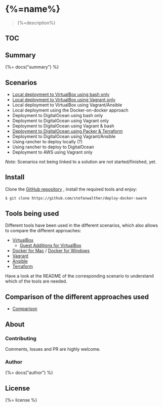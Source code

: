 # {%=name%}

> {%=description%}

## TOC

<!-- toc -->

## Summary
{%= docs("summary") %}

## Scenarios

- [Local deployment to VirtualBox using bash only](./local-bash)
- [Local deployment to VirtualBox using Vagrant only](./local-vagrant)
- Local deployment to VirtualBox using Vagrant/Ansible 
- Local deployment using the Docker-on-docker approach
- Deployment to DigitalOcean using bash only
- Deployment to DigitalOcean using Vagrant only
- Deployment to DigitalOcean using Vagrant & bash
- [Deployment to DigitalOcean using Packer & Terraform](./do-packer-terraform)
- Deployment to DigitalOcean using Vagrant/Ansible
- Using rancher to deploy locally (?)
- Using rancher to deploy to DigitalOcean
- Deployment to AWS using Vagrant only

_Note:_ Scenarios not being linked to a solution are not started/finished, yet.

## Install

Clone the [GitHub repository](https://github.com/stefanwalther/deploy-docker-swarm) , install the required tools and enjoy:

```sh
$ git clone https://github.com/stefanwalther/deploy-docker-swarm
```

## Tools being used

Different tools have been used in the different scenarios, which also allows to compare the different approaches:
 
- [VirtualBox](https://www.virtualbox.org/)
  - [Guest Additions for VirtualBox](https://docs.oracle.com/cd/E36500_01/E36502/html/qs-guest-additions.html)
- [Docker for Mac](https://docs.docker.com/docker-for-mac/) / [Docker for Windows](https://docs.docker.com/docker-for-windows/)
- [Vagrant](https://www.vagrantup.com/)
- [Ansible](https://www.ansible.com/)
- [Terraform](https://www.terraform.io/)

Have a look at the README of the corresponding scenario to understand which of the tools are needed.

## Comparison of the different approaches used

- [Comparison](docs/comparison.md)

## About

### Contributing
Comments, Issues and PR are highly welcome.

### Author
{%= docs("author") %}

## License
{%= license %}